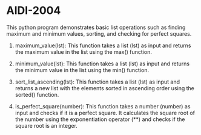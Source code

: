 # AIDI-2004
This python program demonstrates basic list operations such as finding maximum and minimum values, sorting, and checking for perfect squares.

1. maximum_value(lst): This function takes a list (lst) as input and returns the maximum value in the list using the max() function.

2. minimum_value(lst): This function takes a list (lst) as input and returns the minimum value in the list using the min() function.

3. sort_list_ascending(lst): This function takes a list (lst) as input and returns a new list with the elements sorted in ascending order      using the sorted() function.

4. is_perfect_square(number): This function takes a number (number) as input and checks if it is a perfect square. It calculates the square   root of the number using the exponentiation operator (**) and checks if the square root is an integer.
